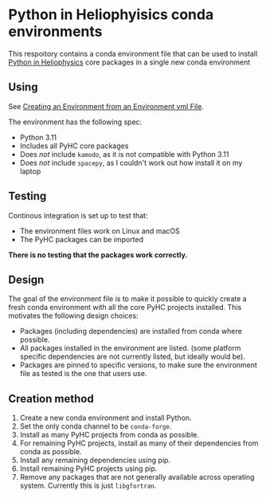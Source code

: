 # Python in Heliophyisics conda environments
This respoitory contains a conda environment file that can be used to install [Python in Heliophysics](https://heliopython.org/) core packages in a single new conda environment

## Using
See [Creating an Environment from an Environment yml File](https://docs.conda.io/projects/conda/en/latest/user-guide/tasks/manage-environments.html#creating-an-environment-from-an-environment-yml-file).

The environment has the following spec:
- Python 3.11
- Includes all PyHC core packages
- Does *not* include `kamodo`, as it is not compatible with Python 3.11
- Does *not* include `spacepy`, as I couldn't work out how install it on my laptop

## Testing
Continous integration is set up to test that:
- The environment files work on Linux and macOS
- The PyHC packages can be imported

**There is no testing that the packages work correctly.**

## Design
The goal of the environment file is to make it possible to quickly create a fresh conda environment with all the core PyHC projects installed.
This motivates the following design choices:
- Packages (including dependencies) are installed from conda where possible.
- All packages installed in the environment are listed. (some platform specific dependencies are not currently listed, but ideally would be).
- Packages are pinned to specific versions, to make sure the environment file as tested is the one that users use.


## Creation method

1. Create a new conda environment and install Python.
1. Set the only conda channel to be `conda-forge`.
1. Install as many PyHC projects from conda as possible.
1. For remaining PyHC projects, install as many of their dependencies from conda as possible.
1. Install any remaining dependencies using pip.
1. Install remaining PyHC projects using pip.
1. Remove any packages that are not generally available across operating system.
   Currently this is just `libgfortran`.
